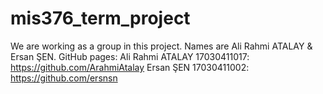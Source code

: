 # mis376_term_project
We are working as a group in this project. Names are Ali Rahmi ATALAY & Ersan ŞEN.
GitHub pages:
Ali Rahmi ATALAY 17030411017: https://github.com/ArahmiAtalay
Ersan ŞEN 17030411002: https://github.com/ersnsn
